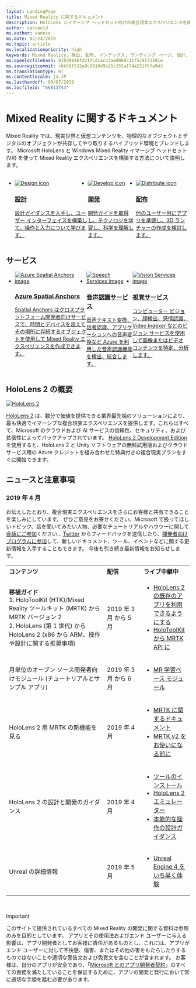 ```yaml
---
layout: LandingPage
title: Mixed Reality に関するドキュメント
description: HoloLens とイマーシブ ヘッドセット向けの複合現実エクスペリエンスを構築する方法を説明します。
author: varnauld
ms.author: vanesa
ms.date: 02/24/2019
ms.topic: article
ms.localizationpriority: high
keywords: Mixed Reality, 検出, 配布, インデックス, ランディング ページ, 設計, 開発, チュートリアル, サンプル アプリ, 基本事項, ケース スタディ, リソース, HoloLens の使い方, オープン ソース プロジェクト
ms.openlocfilehash: 810d9846fd217cd1acb3ae0060c11f5c9173191e
ms.sourcegitcommit: c6b59f532a9c5818d9b25c355a174a231f5fa943
ms.translationtype: HT
ms.contentlocale: ja-JP
ms.lasthandoff: 06/07/2019
ms.locfileid: "66813744"
---
```

# <a name="mixed-reality-documentation"></a>Mixed Reality に関するドキュメント

Mixed Reality では、現実世界と仮想コンテンツを、物理的なオブジェクトとデジタルのオブジェクトが共存してやり取りするハイブリッド環境とブレンドします。 Microsoft HoloLens と Windows Mixed Reality イマーシブ ヘッドセット (VR) を使って Mixed Reality エクスペリエンスを構築する方法について説明します。

<br>

<ul id="cardtypes-W" class="cardsW panelContent" style="display: flex; margin-top: 0px;">
                            <li>
                            <a href="design.md" title="設計ランディング" data-linktype="absolute-path">
                                    <div class="cardSize">
                                        <div class="cardPadding">
                                            <div class="card">
                                                <div class="cardImageOuter">
                                                    <div class="cardImage">
                                                        <img src="images/DesignIcon.png" alt="Design icon">
                                                    </div>
                                                </div>
                                                <div class="cardText">
                                                    <h3>設計</h3>
                                                    <p>設計ガイダンスを入手し、ユーザー インターフェイスを構築して、操作と入力について学びます。</p>
                                                </div>
                                            </div>
                                        </div>
                                    </div>
                               </a>
                            </li>
                            <li>
                             <a href="development.md" title="開発ランディング" data-linktype="absolute-path">
                              <div class="cardSize">
                                  <div class="cardPadding">
                                      <div class="card">
                                          <div class="cardImageOuter">
                                              <div class="cardImage">
                                                  <img src="images/DevelopIcon.png" alt="Develop icon">
                                              </div>
                                          </div>
                                          <div class="cardText">
                                              <h3>開発</h3>
                                              <p>開発ガイドを取得し、テクノロジを学習し、科学を理解します。</p>
                                          </div>
                                      </div>
                                  </div>
                              </div>
                               </a>
                            </li>
                             <li>
                              <a href="implementing-3d-app-launchers.md" title="配布" data-linktype="absolute-path">
                                    <div class="cardSize">
                                        <div class="cardPadding">
                                            <div class="card">
                                                <div class="cardImageOuter">
                                                    <div class="cardImage">
                                                        <img src="images/DistributeIcon.png" alt="Distribute icon">
                                                    </div>
                                                </div>
                                                <div class="cardText">
                                                    <h3 class="x-hidden-focus">配布</h3>
                                                  <p>他のユーザー用にアプリを準備し、3D ランチャーの作成を検討します。</p>
                                                </div>
                                            </div>
                                        </div>
                                    </div>
                                </a>
                            </li>
 </ul>

<h2>サービス</h2>

<ul id="cardtypes-W" class="cardsW panelContent" style="display: flex; margin-top: 0px;">
                            <li>
                              <a href="https://docs.microsoft.com/azure/spatial-anchors" target="_blank" title="Azure Spatial Anchors" data-linktype="absolute-path">
                                    <div class="cardSize">
                                        <div class="cardPadding">
                                            <div class="card">
                                                <div class="cardImageOuter">
                                                    <div class="cardImage">
                                                        <img src="images/AzureSpatialAnchors.jpg" alt="Azure Spatial Anchors image">
                                                    </div>
                                                </div>
                                                <div class="cardText">
                                                    <h3 class="x-hidden-focus">Azure Spatial Anchors</h3>
                                                  <p>Spatial Anchors はクロスプラットフォーム開発者向けサービスで、時間とデバイスを超えてその場所に存続するオブジェクトを使用して Mixed Reality エクスペリエンスを作成できます。</p>
                                                </div>
                                            </div>
                                        </div>
                                    </div>
                                    </a>
                            </li>
                            <li>
                              <a href="https://docs.microsoft.com/azure/cognitive-services/speech-service/" target="_blank" title="音声認識サービス" data-linktype="absolute-path">
                                    <div class="cardSize">
                                        <div class="cardPadding">
                                            <div class="card">
                                                <div class="cardImageOuter">
                                                    <div class="cardImage">
                                                        <img src="images/speech.jpg" alt="Speech Services image">
                                                    </div>
                                                </div>
                                                <div class="cardText">
                                                    <h3 class="x-hidden-focus">音声認識サービス</h3>
                                                  <p>音声テキスト変換、話者認識、アプリケーションへの音声変換など Azure を利用した音声認識機能を検出、統合します。</p>
                                                </div>
                                            </div>
                                        </div>
                                    </div>
                                    </a>
                            </li>
                             <li>
                              <a href="https://docs.microsoft.com/azure/cognitive-services/computer-vision/" target="_blank" title="視覚サービス" data-linktype="absolute-path">
                                    <div class="cardSize">
                                        <div class="cardPadding">
                                            <div class="card">
                                                <div class="cardImageOuter">
                                                    <div class="cardImage">
                                                        <img src="images/vision.jpg" alt="Vision Services image">
                                                    </div>
                                                </div>
                                                <div class="cardText">
                                                    <h3 class="x-hidden-focus">視覚サービス</h3>
                                                  <p>コンピューター ビジョン、顔検出、感情認識、Video Indexer などのビジョン サービスを使用して画像またはビデオ コンテンツを特定、分析します。</p>
                                                </div>
                                            </div>
                                        </div>
                                    </div>
                                    </a>
                            </li>
</ul>

<h2>HoloLens 2 の概要</h2>

[![HoloLens 2](images/hololens2.jpg)](https://www.microsoft.com/hololens/hardware)

[HoloLens 2](https://www.microsoft.com/hololens/hardware) は、数分で価値を提供できる業界最先端のソリューションにより、最も快適でイマーシブな複合現実エクスペリエンスを提供します。これらはすべて、Microsoft のクラウドおよび AI サービスの信頼性、セキュリティ、および拡張性によってバックアップされています。 [HoloLens 2 Development Edition](https://www.microsoft.com/en-us/hololens/developers) を使用すると、HoloLens 2 と Unity ソフトウェアの無料試用版およびクラウド サービス用の Azure クレジットを組み合わせた特典付きの複合現実プランをすぐに開始できます。

<h2>ニュースと注意事項</h2>

<h3>2019 年 4 月</h3>

お伝えしたとおり、複合現実エクスペリエンスをさらにお客様と共有できることを楽しみにしています。 ぜひご意見をお寄せください。Microsoft で扱ってほしいトピック、話を聞いてみたい人物、必要なチュートリアルやハウツーに関して[会話にご参加](https://holodevelopersslack.azurewebsites.net/)ください… [Twitter](https://twitter.com/MxdRealityDev) からフィードバックを送信したり、[開発者向けプログラムに参加](https://aka.ms/iwantmr)して、新しいドキュメント、ツール、イベントなどに関する更新情報を入手することもできます。 今後も引き続き最新情報をお知らせします。

<table>
<tr>
<th style="width: 400px; text-align:left;">コンテンツ</th><th style="width: 125px; text-align:left;">配信</th><th style="width: 125px; text-align:left;">ライブ中継中</th>
</tr> 
<tr>
<td><b>移植ガイド</b> <br>1. HoloToolKit (HTK)/Mixed Reality ツールキット (MRTK) から MRTK バージョン 2
<br>2. HoloLens (第 1 世代) から HoloLens 2 (x86 から ARM、操作や設計に関する推奨事項)
</td></td><td>2019 年 3 月 から 5 月</td><td> <ul><li><a href=https://docs.microsoft.com/en-us/windows/mixed-reality/mrtk-porting-guide>HoloLens 2 の既存のアプリを利用できるようにする</a><li><a href=https://microsoft.github.io/MixedRealityToolkit-Unity/Documentation/HTKToMRTKPortingGuide.html>HoloToolKit から MRTK API に</a></td>
</tr>
<tr>
<td>月単位のオープン ソース開発者向けモジュール (チュートリアルとサンプル アプリ)</td><td>2019 年 3 月 から 6 月</td><td> <ul><li><a href=https://docs.microsoft.com/en-us/windows/mixed-reality/mrlearning-base-ch1>MR 学習ベース モジュール</a></td>
</tr>
<tr>
<td>HoloLens 2 用 MRTK の新機能を見る</td><td>2019 年 4 月</td><td> <ul><li><a href=https://microsoft.github.io/MixedRealityToolkit-Unity/Documentation/GettingStartedWithTheMRTK.html>MRTK に関するドキュメント</a><li><a href=https://docs.microsoft.com/en-us/windows/mixed-reality/mrtk-getting-started>MRTK v2 をお使いになる前に</a></td>
</tr>
<tr>
<td>HoloLens 2 の設計と開発のガイダンス</td><td>2019 年 4 月</td><td> <ul><li><a href=https://docs.microsoft.com/en-us/windows/mixed-reality/install-the-tools>ツールのインストール</a><li><a href=https://docs.microsoft.com/en-us/windows/mixed-reality/using-the-hololens-emulator>HoloLens 2 エミュレーター</a><li><a href=https://docs.microsoft.com/en-us/windows/mixed-reality/interaction-fundamentals>本能的な操作の設計ガイダンス</a></td>
</tr>
<tr>
  <td>Unreal の詳細情報</td><td>2019 年 5 月</td><td> <ul><li><a href=https://www.unrealengine.com/en-US/blog/unreal-engine-4-support-for-hololens-2-released-in-early-access>Unreal Engine 4 をいち早く体験</a></td>
</tr>
</table>

<br>



>[!IMPORTANT]
>このサイトで提供されているすべての Mixed Reality の開発に関する資料は参照のみを目的としています。 アプリとその使用法およびエンド ユーザーに与える影響は、アプリ開発者としてお客様に責任があるものとし、これには、アプリがエンド ユーザーに対して不快感、傷害、またはその他の害をもたらしたりするものではないことや適切な警告文および免責文を含むことが含まれます。 お客様は、自分のアプリが安全であり、「[Microsoft とのアプリ開発者契約](https://docs.microsoft.com/legal/windows/agreements/app-developer-agreement)」のすべての責務を満たしていることを保証するために、アプリの開発と発行において常に適切な手順を踏む必要があります。 

